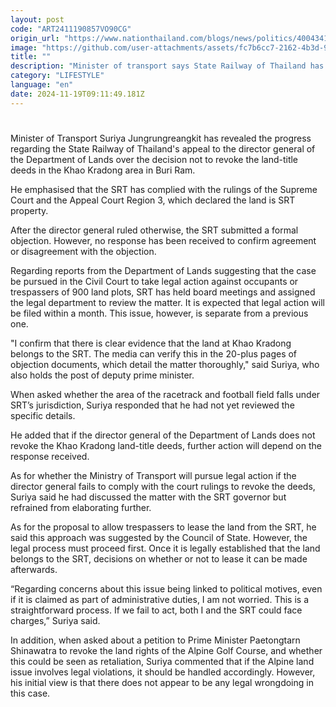 ```yaml
---
layout: post
code: "ART2411190857VO90CG"
origin_url: "https://www.nationthailand.com/blogs/news/politics/40043416"
image: "https://github.com/user-attachments/assets/fc7b6cc7-2162-4b3d-96e5-221488ef54d8"
title: ""
description: "Minister of transport says State Railway of Thailand has complied with court rulings in the matter"
category: "LIFESTYLE"
language: "en"
date: 2024-11-19T09:11:49.181Z
---
```


# 









Minister of Transport Suriya Jungrungreangkit has revealed the progress regarding the State Railway of Thailand's appeal to the director general of the Department of Lands over the decision not to revoke the land-title deeds in the Khao Kradong area in Buri Ram.

He emphasised that the SRT has complied with the rulings of the Supreme Court and the Appeal Court Region 3, which declared the land is SRT property.

After the director general ruled otherwise, the SRT submitted a formal objection. However, no response has been received to confirm agreement or disagreement with the objection.

Regarding reports from the Department of Lands suggesting that the case be pursued in the Civil Court to take legal action against occupants or trespassers of 900 land plots, SRT has held board meetings and assigned the legal department to review the matter. It is expected that legal action will be filed within a month. This issue, however, is separate from a previous one.

"I confirm that there is clear evidence that the land at Khao Kradong belongs to the SRT. The media can verify this in the 20-plus pages of objection documents, which detail the matter thoroughly," said Suriya, who also holds the post of deputy prime minister.

When asked whether the area of the racetrack and football field falls under SRT’s jurisdiction, Suriya responded that he had not yet reviewed the specific details.

He added that if the director general of the Department of Lands does not revoke the Khao Kradong land-title deeds, further action will depend on the response received.

As for whether the Ministry of Transport will pursue legal action if the director general fails to comply with the court rulings to revoke the deeds, Suriya said he had discussed the matter with the SRT governor but refrained from elaborating further.

As for the proposal to allow trespassers to lease the land from the SRT, he said this approach was suggested by the Council of State. However, the legal process must proceed first. Once it is legally established that the land belongs to the SRT, decisions on whether or not to lease it can be made afterwards.

“Regarding concerns about this issue being linked to political motives, even if it is claimed as part of administrative duties, I am not worried. This is a straightforward process. If we fail to act, both I and the SRT could face charges,” Suriya said.

In addition, when asked about a petition to Prime Minister Paetongtarn Shinawatra to revoke the land rights of the Alpine Golf Course, and whether this could be seen as retaliation, Suriya commented that if the Alpine land issue involves legal violations, it should be handled accordingly. However, his initial view is that there does not appear to be any legal wrongdoing in this case.